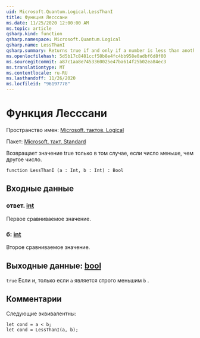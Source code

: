 ```yaml
---
uid: Microsoft.Quantum.Logical.LessThanI
title: Функция Лесссани
ms.date: 11/25/2020 12:00:00 AM
ms.topic: article
qsharp.kind: function
qsharp.namespace: Microsoft.Quantum.Logical
qsharp.name: LessThanI
qsharp.summary: Returns true if and only if a number is less than another number.
ms.openlocfilehash: 5d5b17c8481ccf58b8e4fc4bb958e0adbf6d8f00
ms.sourcegitcommit: a87c1aa8e7453360025e47ba614f25b02ea84ec3
ms.translationtype: MT
ms.contentlocale: ru-RU
ms.lasthandoff: 11/26/2020
ms.locfileid: "96197778"
---
```

# <a name="lessthani-function"></a>Функция Лесссани

Пространство имен: [Microsoft. тактов. Logical](xref:Microsoft.Quantum.Logical)

Пакет: [Microsoft. такт. Standard](https://nuget.org/packages/Microsoft.Quantum.Standard)


Возвращает значение true только в том случае, если число меньше, чем другое число.

```qsharp
function LessThanI (a : Int, b : Int) : Bool
```


## <a name="input"></a>Входные данные

### <a name="a--int"></a>ответ. [int](xref:microsoft.quantum.lang-ref.int)

Первое сравниваемое значение.


### <a name="b--int"></a>б: [int](xref:microsoft.quantum.lang-ref.int)

Второе сравниваемое значение.



## <a name="output--bool"></a>Выходные данные: [bool](xref:microsoft.quantum.lang-ref.bool)

`true` Если и, только если `a` является строго меньшим `b` .

## <a name="remarks"></a>Комментарии

Следующие эквивалентны:

```Q#
let cond = a < b;
let cond = LessThanI(a, b);
```